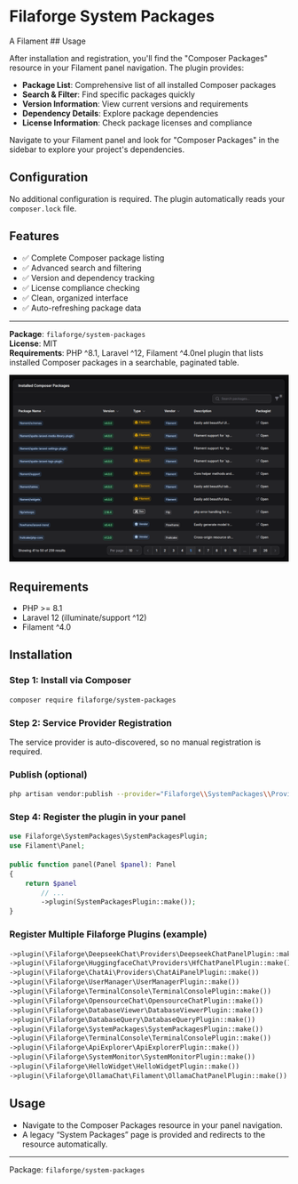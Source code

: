 # Filaforge System Packages

A Filament ## Usage

After installation and registration, you'll find the "Composer Packages" resource in your Filament panel navigation. The plugin provides:

- **Package List**: Comprehensive list of all installed Composer packages
- **Search & Filter**: Find specific packages quickly
- **Version Information**: View current versions and requirements
- **Dependency Details**: Explore package dependencies
- **License Information**: Check package licenses and compliance

Navigate to your Filament panel and look for "Composer Packages" in the sidebar to explore your project's dependencies.

## Configuration

No additional configuration is required. The plugin automatically reads your `composer.lock` file.

## Features

- ✅ Complete Composer package listing
- ✅ Advanced search and filtering
- ✅ Version and dependency tracking
- ✅ License compliance checking
- ✅ Clean, organized interface
- ✅ Auto-refreshing package data

---

**Package**: `filaforge/system-packages`  
**License**: MIT  
**Requirements**: PHP ^8.1, Laravel ^12, Filament ^4.0nel plugin that lists installed Composer packages in a searchable, paginated table.

![Screenshot](screenshot.png)

## Requirements
- PHP >= 8.1
- Laravel 12 (illuminate/support ^12)
- Filament ^4.0

## Installation

### Step 1: Install via Composer
```bash
composer require filaforge/system-packages
```

### Step 2: Service Provider Registration
The service provider is auto-discovered, so no manual registration is required.

### Publish (optional)
```bash
php artisan vendor:publish --provider="Filaforge\\SystemPackages\\Providers\\SystemPackagesServiceProvider"
```

### Step 4: Register the plugin in your panel
```php
use Filaforge\SystemPackages\SystemPackagesPlugin;
use Filament\Panel;

public function panel(Panel $panel): Panel
{
    return $panel
        // ...
        ->plugin(SystemPackagesPlugin::make());
}
```

### Register Multiple Filaforge Plugins (example)

```php
->plugin(\Filaforge\DeepseekChat\Providers\DeepseekChatPanelPlugin::make())
->plugin(\Filaforge\HuggingfaceChat\Providers\HfChatPanelPlugin::make())
->plugin(\Filaforge\ChatAi\Providers\ChatAiPanelPlugin::make())
->plugin(\Filaforge\UserManager\UserManagerPlugin::make())
->plugin(\Filaforge\TerminalConsole\TerminalConsolePlugin::make())
->plugin(\Filaforge\OpensourceChat\OpensourceChatPlugin::make())
->plugin(\Filaforge\DatabaseViewer\DatabaseViewerPlugin::make())
->plugin(\Filaforge\DatabaseQuery\DatabaseQueryPlugin::make())
->plugin(\Filaforge\SystemPackages\SystemPackagesPlugin::make())
->plugin(\Filaforge\TerminalConsole\TerminalConsolePlugin::make())
->plugin(\Filaforge\ApiExplorer\ApiExplorerPlugin::make())
->plugin(\Filaforge\SystemMonitor\SystemMonitorPlugin::make())
->plugin(\Filaforge\HelloWidget\HelloWidgetPlugin::make())
->plugin(\Filaforge\OllamaChat\Filament\OllamaChatPanelPlugin::make())
```

## Usage
- Navigate to the Composer Packages resource in your panel navigation.
- A legacy “System Packages” page is provided and redirects to the resource automatically.

---
Package: `filaforge/system-packages`
